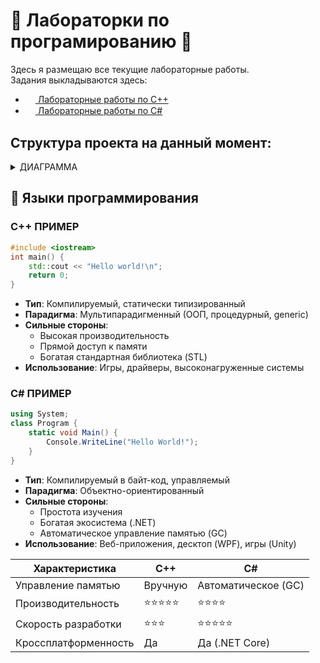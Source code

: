 # 📘 Лабораторки по програмированию 📘

Здесь я размещаю все текущие лабораторные работы.  
Задания выкладываются здесь:

- [<img src="https://www.gstatic.com/images/branding/product/1x/drive_2020q4_48dp.png" height="16" style="vertical-align:middle"> Лабораторные работы по C++](https://drive.google.com/drive/folders/1_F-8I2-DN5b8p6-kbm6cEQAcjFATuoMa)
- [<img src="https://www.gstatic.com/images/branding/product/1x/drive_2020q4_48dp.png" height="16" style="vertical-align:middle"> Лабораторные работы по C#](https://drive.google.com/drive/folders/1rwWDtmsvWua6DeTQ_o7r-3eUKcDsQHDD)

## Cтруктура проекта на данный момент:
<details>
<summary>ДИАГРАММА</summary>

```mermaid
graph TD;
  ALL_LABS-->LABS_C_Sharp["C#"];
    LABS_C_Sharp-->C1["C# 1"];
    LABS_C_Sharp-->C2["C# 2"];
    LABS_C_Sharp-->C3-4["C# 3-4"];
    LABS_C_Sharp-->CW["Solar System CW"];
  ALL_LABS-->LABS_C_Plus_Plus["C++"];
    LABS_C_Plus_Plus-->CPP1["C++ 1"];
    LABS_C_Plus_Plus-->CPP2["C++ 2"];
    LABS_C_Plus_Plus-->CPP3["C++ 3"];
    LABS_C_Plus_Plus-->CPP4_1["C++ 4_1"];
    LABS_C_Plus_Plus-->CPP4_2["C++ 4_2"];
    LABS_C_Plus_Plus-->CPP5_1["C++ 5_1"];
    LABS_C_Plus_Plus-->CPP5_2["C++ 5_2"];
```
</details>



## 🚀 Языки программирования

### C++ ПРИМЕР
```cpp
#include <iostream>
int main() {
    std::cout << "Hello world!\n";
    return 0;
}
```
- **Тип**: Компилируемый, статически типизированный  
- **Парадигма**: Мультипарадигменный (ООП, процедурный, generic)  
- **Сильные стороны**:  
  - Высокая производительность  
  - Прямой доступ к памяти  
  - Богатая стандартная библиотека (STL)  
- **Использование**: Игры, драйверы, высоконагруженные системы  

### C# ПРИМЕР
```csharp
using System;
class Program {
    static void Main() {
        Console.WriteLine("Hello World!");
    }
}
```
- **Тип**: Компилируемый в байт-код, управляемый  
- **Парадигма**: Объектно-ориентированный  
- **Сильные стороны**:  
  - Простота изучения  
  - Богатая экосистема (.NET)  
  - Автоматическое управление памятью (GC)  
- **Использование**: Веб-приложения, десктоп (WPF), игры (Unity)  
      
| Характеристика   | C++ | C# |
|----------------------|-------------------|-------------------|
| Управление памятью   | Вручную           | Автоматическое (GC) |
| Производительность   | ⭐⭐⭐⭐⭐          | ⭐⭐⭐⭐           |
| Скорость разработки  | ⭐⭐⭐             | ⭐⭐⭐⭐⭐          |
| Кроссплатформенность | Да                | Да (.NET Core)    |


